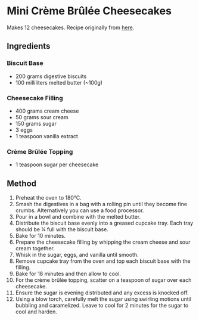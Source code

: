 
# Mini Crème Brûlée Cheesecakes # 

Makes 12 cheesecakes. Recipe originally from [here](https://www.reddit.com/r/GifRecipes/comments/6bcgyo/mini_cr%C3%A8me_br%C3%BBl%C3%A9e_cheesecakes/dhlgpjs/).

## Ingredients ## 

### Biscuit Base
- 200 grams digestive biscuits
- 100 milliliters melted butter (~100g)

### Cheesecake Filling
- 400 grams cream cheese
- 50 grams sour cream
- 150 grams sugar
- 3 eggs
- 1 teaspoon vanilla extract

### Crème Brûlée Topping
- 1 teaspoon sugar per cheesecake

## Method ## 

1. Preheat the oven to 180°C.
2. Smash the digestives in a bag with a rolling pin until they become fine crumbs. Alternatively you can use a food processor.
3. Pour in a bowl and combine with the melted butter.
4. Distribute the biscuit base evenly into a greased cupcake tray. Each tray should be ¼ full with the biscuit base.
5. Bake for 10 minutes.
6. Prepare the cheesecake filling by whipping the cream cheese and sour cream together.
7. Whisk in the sugar, eggs, and vanilla until smooth.
8. Remove cupcake tray from the oven and top each biscuit base with the filling.
9. Bake for 18 minutes and then allow to cool.
10. For the crème brûlée topping, scatter on a teaspoon of sugar over each cheesecake.
11. Ensure the sugar is evening distributed and any excess is knocked off.
12. Using a blow torch, carefully melt the sugar using swirling motions until bubbling and caramelized. Leave to cool for 2 minutes for the sugar to cool and harden.

